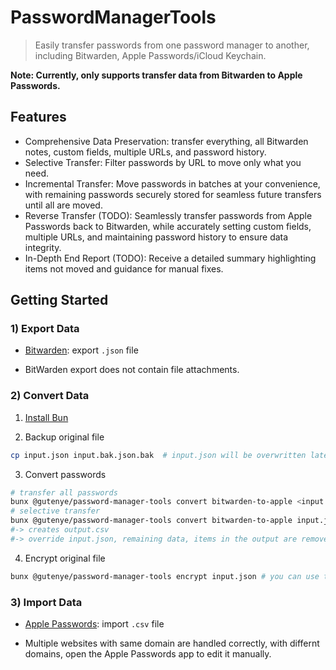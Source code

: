 # PasswordManagerTools

> Easily transfer passwords from one password manager to another, including Bitwarden, Apple Passwords/iCloud Keychain.

**Note: Currently, only supports transfer data from Bitwarden to Apple Passwords.**

## Features

- Comprehensive Data Preservation: transfer everything, all Bitwarden notes, custom fields, multiple URLs, and password history.
- Selective Transfer: Filter passwords by URL to move only what you need.
- Incremental Transfer: Move passwords in batches at your convenience, with remaining passwords securely stored for seamless future transfers until all are moved.
- Reverse Transfer (TODO): Seamlessly transfer passwords from Apple Passwords back to Bitwarden, while accurately setting custom fields, multiple URLs, and maintaining password history to ensure data integrity.
- In-Depth End Report (TODO): Receive a detailed summary highlighting items not moved and guidance for manual fixes.

## Getting Started

### 1) Export Data

- [Bitwarden](https://bitwarden.com/help/export-your-data): export `.json` file

- BitWarden export does not contain file attachments.

### 2) Convert Data

1. [Install Bun](https://bun.sh/docs/installation)

2. Backup original file

```sh
cp input.json input.bak.json.bak  # input.json will be overwritten later
```

3. Convert passwords

```sh
# transfer all passwords
bunx @gutenye/password-manager-tools convert bitwarden-to-apple <input.json> <output.csv>
# selective transfer
bunx @gutenye/password-manager-tools convert bitwarden-to-apple input.json output.csv --include-uris a.com,b.com
#-> creates output.csv
#-> override input.json, remaining data, items in the output are removed
```

4. Encrypt original file

```sh
bunx @gutenye/password-manager-tools encrypt input.json # you can use the file again later
```

### 3) Import Data

- [Apple Passwords](https://support.apple.com/guide/passwords/import-mchl2f1a184c/1.0/mac): import `.csv` file

- Multiple websites with same domain are handled correctly, with differnt domains, open the Apple Passwords app to edit it manually.
